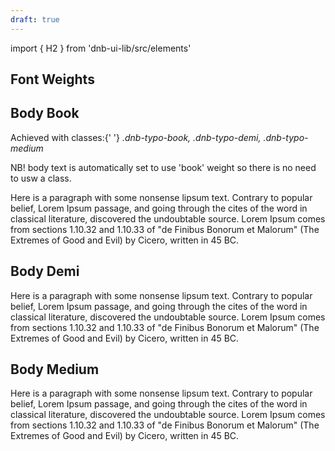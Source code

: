 ```yaml
---
draft: true
---
```


import { H2 } from 'dnb-ui-lib/src/elements'

## Font Weights

<H2>Body Book</H2>
<p>
  Achieved with classes:{' '}
  <i>.dnb-typo-book, .dnb-typo-demi, .dnb-typo-medium</i>
</p>
<p className="dnb-typo-medium">
  NB! body text is automatically set to use 'book' weight so there is
  no need to usw a class.
</p>
<div className="typography-box">
  <p className="dnb-typo-book">
    Here is a paragraph with some nonsense lipsum text. Contrary to
    popular belief, Lorem Ipsum passage, and going through the cites of
    the word in classical literature, discovered the undoubtable
    source. Lorem Ipsum comes from sections 1.10.32 and 1.10.33 of
    "de Finibus Bonorum et Malorum" (The Extremes of Good and
    Evil) by Cicero, written in 45 BC.
  </p>
</div>

<H2>Body Demi</H2>
<div className="typography-box">
  <p className="dnb-typo-demi">
    Here is a paragraph with some nonsense lipsum text. Contrary to
    popular belief, Lorem Ipsum passage, and going through the cites of
    the word in classical literature, discovered the undoubtable
    source. Lorem Ipsum comes from sections 1.10.32 and 1.10.33 of
    "de Finibus Bonorum et Malorum" (The Extremes of Good and
    Evil) by Cicero, written in 45 BC.
  </p>
</div>

<H2>Body Medium</H2>
<div className="typography-box">
  <p className="dnb-typo-medium">
    Here is a paragraph with some nonsense lipsum text. Contrary to
    popular belief, Lorem Ipsum passage, and going through the cites of
    the word in classical literature, discovered the undoubtable
    source. Lorem Ipsum comes from sections 1.10.32 and 1.10.33 of
    "de Finibus Bonorum et Malorum" (The Extremes of Good and
    Evil) by Cicero, written in 45 BC.
  </p>
</div>
